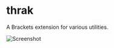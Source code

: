 thrak
=====

A Brackets extension for various utilities.

![Screenshot](https://raw.github.com/aghiura/brackets-console/master/assets/preview.png)
